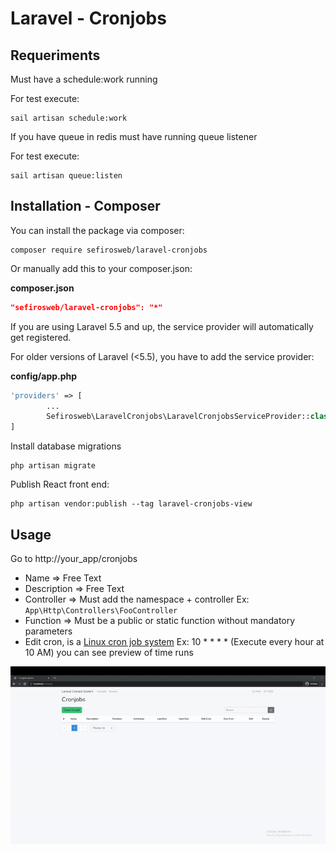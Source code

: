 # Laravel - Cronjobs

## Requeriments

Must have a schedule:work running

For test execute:

```
sail artisan schedule:work
```

If you have queue in redis must have running queue listener

For test execute:

```
sail artisan queue:listen
```

## Installation - Composer

You can install the package via composer:

```
composer require sefirosweb/laravel-cronjobs
```

Or manually add this to your composer.json:

**composer.json**

```json
"sefirosweb/laravel-cronjobs": "*"
```

If you are using Laravel 5.5 and up, the service provider will automatically get registered.

For older versions of Laravel (<5.5), you have to add the service provider:

**config/app.php**

```php
'providers' => [
        ...
    	Sefirosweb\LaravelCronjobs\LaravelCronjobsServiceProvider::class,
]
```

Install database migrations

```
php artisan migrate
```

Publish React front end:

```
php artisan vendor:publish --tag laravel-cronjobs-view
```

## Usage

Go to http://your_app/cronjobs

- Name => Free Text
- Description => Free Text
- Controller => Must add the namespace + controller Ex: ` App\Http\Controllers\FooController`
- Function => Must be a public or static function without mandatory parameters
- Edit cron, is a [Linux cron job system](https://en.wikipedia.org/wiki/Cron) Ex: 10 \* \* \* \* (Execute every hour at 10 AM) you can see preview of time runs

![image](https://raw.githubusercontent.com/sefirosweb/laravel-cronjobs/master/docs/how_to.gif)
